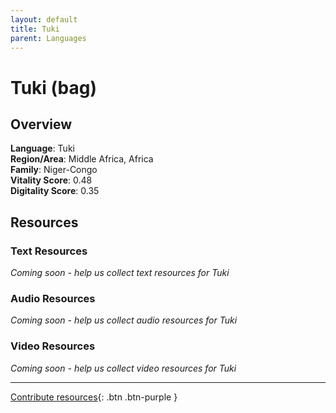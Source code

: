```yaml
---
layout: default
title: Tuki
parent: Languages
---
```


# Tuki (bag)

## Overview

**Language**: Tuki  
**Region/Area**: Middle Africa, Africa  
**Family**: Niger-Congo  
**Vitality Score**: 0.48  
**Digitality Score**: 0.35  

## Resources

### Text Resources
*Coming soon - help us collect text resources for Tuki*

### Audio Resources
*Coming soon - help us collect audio resources for Tuki*

### Video Resources
*Coming soon - help us collect video resources for Tuki*

---

[Contribute resources](https://fairtrain.github.io/){: .btn .btn-purple }

